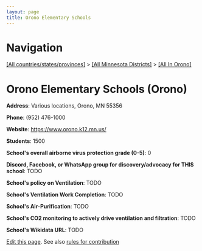 ```yaml
---
layout: page
title: Orono Elementary Schools
---
```

# Navigation

[[All countries/states/provinces]](../../..) > [[All Minnesota Districts]](../..) > [[All In Orono]](..)

# Orono Elementary Schools (Orono)

**Address**: Various locations, Orono, MN 55356

**Phone**: (952) 476-1000

**Website**: <https://www.orono.k12.mn.us/>

**Students**: 1500

**School's overall airborne virus protection grade (0-5)**: 0

**Discord, Facebook, or WhatsApp group for discovery/advocacy for THIS school**: TODO

**School's policy on Ventilation**: TODO

**School's Ventilation Work Completion**: TODO

**School's Air-Purification**: TODO

**School's CO2 monitoring to actively drive ventilation and filtration**: TODO

**School's Wikidata URL**: TODO


[Edit this page](https://github.com/ventilate-schools/MN/edit/main/./Orono/Orono_Elementary_Schools.md). See also [rules for contribution](../../../contribution-rules/)